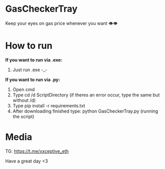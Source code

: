 # GasCheckerTray


Keep your eyes on gas price whenever you want 👁️👁️

# How to run


**If you want to run via .exe:**

1. Just run .exe -_-

**If you want to run via .py:**

1. Open cmd
2. Type cd /d ScriptDirectory (if theres an error occur, type the same but without /d)
3. Type pip install -r requirements.txt
4. After downloading finished type: python GasCheckerTray.py (running the script)

# Media


TG: https://t.me/xxceptive_eth

Have a great day <3
